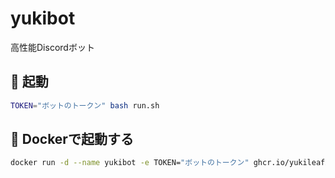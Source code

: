 # yukibot

高性能Discordボット

## 🚀 起動

```bash
TOKEN="ボットのトークン" bash run.sh
```

## 🐳 Dockerで起動する

```bash
docker run -d --name yukibot -e TOKEN="ボットのトークン" ghcr.io/yukileafx/yukibot:latest
```
